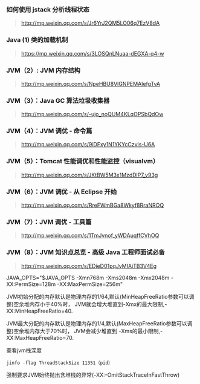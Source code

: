 ### 如何使用 jstack 分析线程状态
> http://mp.weixin.qq.com/s/Jr6YrJ2QM5LO06q7EzV8dA
### Java (1) 类的加载机制
> https://mp.weixin.qq.com/s/3LOSQnLNuaa-dEGXA-q4-w
### JVM（2）: JVM 内存结构
> http://mp.weixin.qq.com/s/NpeHBU8VlGNPEMAIefgTvA
### JVM（3）：Java GC 算法垃圾收集器
> http://mp.weixin.qq.com/s/-ujo_noQUM4KLqOPSbQdOw
### JVM（4）：JVM 调优 - 命令篇
> http://mp.weixin.qq.com/s/9iDFxy1N1YKYcCzvis-U6A
### JVM（5）：Tomcat 性能调优和性能监控（visualvm）
> http://mp.weixin.qq.com/s/JKtBW5M3x1MzdDlP7_v93g
### JVM（6）：JVM 调优 - 从 Eclipse 开始
> http://mp.weixin.qq.com/s/RreFWmBGa8Wkyf8RraNROQ
### JVM（7）：JVM 调优 - 工具篇
> http://mp.weixin.qq.com/s/1TmJvnof_yWDAuqffCVhOQ
### JVM（8）：JVM 知识点总览 - 高级 Java 工程师面试必备
> http://mp.weixin.qq.com/s/EDieD01pqJyMIAiTB3V4Eg



JAVA_OPTS="$JAVA_OPTS -Xmn768m -Xms2048m -Xmx2048m -XX:PermSize=128m -XX:MaxPermSize=256m"

JVM初始分配的内存默认是物理内存的1/64,默认(MinHeapFreeRatio参数可以调整)空余堆内存小于40%时，
JVM就会增大堆直到-Xmx的最大限制,-XX:MinHeapFreeRatio=40.

JVM最大分配的内存默认是物理内存的1/4,默认(MaxHeapFreeRatio参数可以调整)空余堆内存大于70%时，
JVM会减少堆直到 -Xms的最小限制,-XX:MaxHeapFreeRatio=70.

查看jvm栈深度

```
jinfo -flag ThreadStackSize 11351（pid）
```


强制要求JVM始终抛出含堆栈的异常(-XX:-OmitStackTraceInFastThrow)
